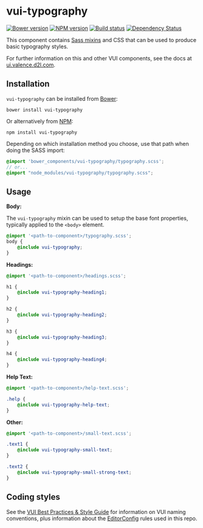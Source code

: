 # vui-typography
[![Bower version][bower-image]][bower-url]
[![NPM version][npm-image]][npm-url]
[![Build status][ci-image]][ci-url]
[![Dependency Status][dependencies-image]][dependencies-url]

This component contains [Sass mixins](http://sass-lang.com) and CSS that can be used to produce basic typography styles.

For further information on this and other VUI components, see the docs at [ui.valence.d2l.com](http://ui.valence.d2l.com/).

## Installation

`vui-typography` can be installed from [Bower][bower-url]:
```shell
bower install vui-typography
```

Or alternatively from [NPM][npm-url]:
```shell
npm install vui-typography
```

Depending on which installation method you choose, use that path when doing the SASS import:

```scss
@import 'bower_components/vui-typography/typography.scss';
// or...
@import "node_modules/vui-typography/typography.scss";
```

## Usage

**Body:**

The `vui-typography` mixin can be used to setup the base font properties, typically applied to the `<body>` element.

```scss
@import '<path-to-component>/typography.scss';
body {
	@include vui-typography;
}
```

**Headings:**

```scss
@import '<path-to-component>/headings.scss';

h1 {
	@include vui-typography-heading1;
}

h2 {
	@include vui-typography-heading2;
}

h3 {
	@include vui-typography-heading3;
}

h4 {
	@include vui-typography-heading4;
}
```

**Help Text:**

```scss
@import '<path-to-component>/help-text.scss';

.help {
	@include vui-typography-help-text;
}
```

**Other:**

```scss
@import '<path-to-component>/small-text.scss';

.text1 {
	@include vui-typography-small-text;
}

.text2 {
	@include vui-typography-small-strong-text;
}
```

## Coding styles

See the [VUI Best Practices & Style Guide](https://github.com/Brightspace/valence-ui-docs/wiki/Best-Practices-&-Style-Guide) for information on VUI naming conventions, plus information about the [EditorConfig](http://editorconfig.org) rules used in this repo.

[bower-url]: http://bower.io/search/?q=vui-typography
[bower-image]: https://img.shields.io/bower/v/vui-typography.svg
[npm-url]: https://www.npmjs.org/package/vui-typography
[npm-image]: https://img.shields.io/npm/v/vui-typography.svg
[ci-url]: https://travis-ci.org/Brightspace/valence-ui-typography
[ci-image]: https://img.shields.io/travis-ci/Brightspace/valence-ui-typography.svg
[dependencies-url]: https://david-dm.org/brightspace/valence-ui-typography
[dependencies-image]: https://img.shields.io/david/Brightspace/valence-ui-typography.svg
